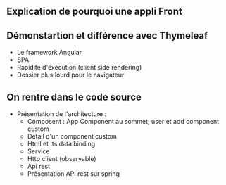 ## Explication de pourquoi une appli Front

## Démonstartion et différence avec Thymeleaf

* Le framework Angular
* SPA
* Rapidité d'éxécution (client side rendering)
* Dossier plus lourd pour le navigateur

## On rentre dans le code source

* Présentation de l'architecture :
    * Composent : App Component au sommet; user et add component custom
    * Détail d'un component custom
    * Html et .ts data binding
    * Service
    * Http client (observable)
    * Api rest
    * Présentation API rest sur spring
